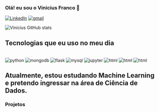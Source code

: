 ### Olá! eu sou o Vinicius Franco 👋
[![LinkedIn](https://img.shields.io/badge/LinkedIn-0077B5?style=for-the-badge&logo=linkedin&logoColor=white)](https://www.linkedin.com/in/vinicius-franco-720558228/)
[![gmail](https://img.shields.io/badge/Gmail-D14836?style=for-the-badge&logo=gmail&logoColor=white)](mailto:viniabreu48@gmail.com?subject=viniabreu48@gmail.com&body=viniabreu48@gmail.com)

![Vinicius GitHub stats](https://github-readme-stats.vercel.app/api?username=vininoise&show_icons=true&theme=dracula)

## Tecnologias que eu uso no meu dia 
<div style="display: inline_block"><br/>
<img align = "center" alt = "python" src ="https://img.shields.io/badge/Python-3776AB?style=for-the-badge&logo=python&logoColor=white">
<img align = "center" alt = "mongodb" src ="https://img.shields.io/badge/MongoDB-4EA94B?style=for-the-badge&logo=mongodb&logoColor=white">
<img align = "center" alt = "flask" src ="	https://img.shields.io/badge/Flask-000000?style=for-the-badge&logo=flask&logoColor=white">
<img align = "center" alt = "mysql" src ="https://img.shields.io/badge/MySQL-00000F?style=for-the-badge&logo=mysql&logoColor=white">
<img align = "center" alt = "jupyter" src ="https://img.shields.io/badge/Made%20with-Jupyter-orange?style=for-the-badge&logo=Jupyter">
<img align = "center" alt = "html" src ="https://img.shields.io/badge/HTML-239120?style=for-the-badge&logo=html5&logoColor=white">
<img align = "center" alt = "html" src ="https://img.shields.io/badge/CSS-239120?&style=for-the-badge&logo=css3&logoColor=white">
<img align = "center" alt = "html" src ="https://img.shields.io/badge/JavaScript-F7DF1E?style=for-the-badge&logo=javascript&logoColor=black">

</div>

## Atualmente, estou estudando Machine Learning e pretendo ingressar na área de Ciência de Dados.
### Projetos 
